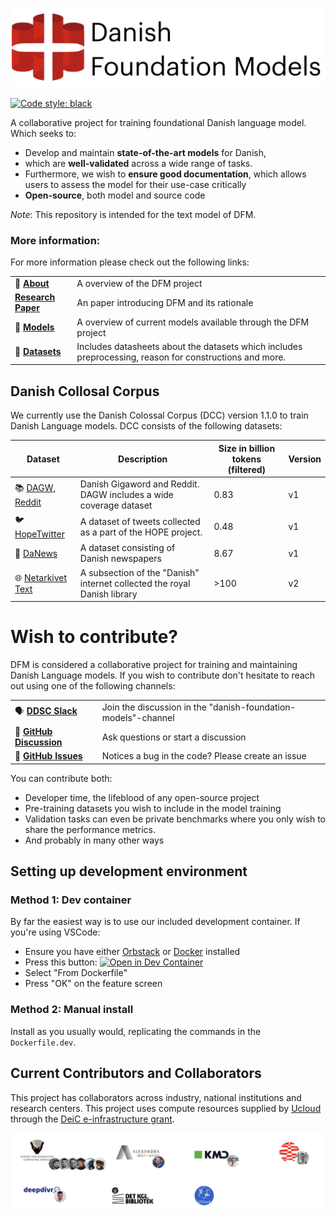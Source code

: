 

![](docs/_static/logo.png)

[![Code style: black](https://img.shields.io/badge/Code%20Style-Black-black)](https://black.readthedocs.io/en/stable/the_black_code_style/current_style.html)


A collaborative project for training foundational Danish language model. Which seeks to:

- Develop and maintain **state-of-the-art models** for Danish, 
- which are **well-validated** across a wide range of tasks.
- Furthermore, we wish to **ensure good documentation**, which allows users to assess the model for their use-case critically
- **Open-source**, both model and source code

*Note*: This repository is intended for the text model of DFM.


### More information:
For more information please check out the following links:

|                                                                                                         |                                                                                                         |
| ------------------------------------------------------------------------------------------------------- | ------------------------------------------------------------------------------------------------------- |
| 📑 [**About**](https://centre-for-humanities-computing.github.io/danish-foundation-models/)              | A overview of the DFM project                                                                           |
| [**Research Paper**](https://arxiv.org/abs/2311.07264)                                                  | An paper introducing DFM and its rationale                                                              |
| 🚀 [**Models**](https://centre-for-humanities-computing.github.io/danish-foundation-models/models_text/) | A overview of current models available through the DFM project                                          |
| 💽 [**Datasets**](https://centre-for-humanities-computing.github.io/danish-foundation-models/dcc/)       | Includes datasheets about the datasets which includes preprocessing, reason for constructions and more. |



## Danish Collosal Corpus

We currently use the Danish Colossal Corpus (DCC) version 1.1.0 to train Danish Language models. DCC consists of the following datasets: 

| Dataset                                                                                                                                       | Description                                                              | Size in billion tokens (filtered) | Version |
| --------------------------------------------------------------------------------------------------------------------------------------------- | ------------------------------------------------------------------------ | --------------------------------- | ------- |
| 📚 [DAGW, Reddit]([DDSC/dagw_reddit_filtered_v1.0.0](https://huggingface.co/datasets/DDSC/dagw_reddit_filtered_v1.0.0))                        | Danish Gigaword and Reddit. DAGW includes a wide coverage dataset        | 0.83                              | v1      |
| 🐦 [HopeTwitter](https://github.com/centre-for-humanities-computing/danish-foundation-models/blob/main/docs/datasheets/hopetwitter.md)         | A dataset of tweets collected as a part of the HOPE project.             | 0.48                              | v1      |
| 📰 [DaNews](https://github.com/centre-for-humanities-computing/danish-foundation-models/blob/main/docs/datasheets/danews.md)                   | A dataset consisting of Danish newspapers                                | 8.67                              | v1      |
| 🌐 [Netarkivet Text](https://github.com/centre-for-humanities-computing/danish-foundation-models/blob/main/docs/datasheets/Netarkivet_text.md) | A subsection of the "Danish" internet collected the royal Danish library | >100                              | v2      |


# Wish to contribute?
DFM is considered a collaborative project for training and maintaining Danish Language models. If you wish to contribute don't hesitate to reach out using one of the following channels:

|                                                                                                                      |                                                               |
| -------------------------------------------------------------------------------------------------------------------- | ------------------------------------------------------------- |
| 🗣 [**DDSC Slack**](https://join.slack.com/t/danskdatascie-o8m9638/shared_invite/zt-1jh2dwmj4-D_mjywfXERvVP75n9O0ykg) | Join the discussion in the "danish-foundation-models"-channel |
| 💬 [**GitHub Discussion**](https://github.com/centre-for-humanities-computing/danish-foundation-models/discussions)   | Ask questions or start a discussion                           |
| 🚨 [**GitHub Issues**](https://github.com/centre-for-humanities-computing/danish-foundation-models/issues)            | Notices a bug in the code? Please create an issue             |

You can contribute both:

-  Developer time, the lifeblood of any open-source project
-  Pre-training datasets you wish to include in the model training
-  Validation tasks can even be private benchmarks where you only wish to share the performance metrics.
- And probably in many other ways

## Setting up development environment
### Method 1: Dev container
By far the easiest way is to use our included development container. If you're using VSCode:

* Ensure you have either [Orbstack](https://orbstack.dev) or [Docker](https://docker.com) installed 
* Press this button: [![Open in Dev Container](https://img.shields.io/static/v1?label=Dev%20Containers&message=Open&color=blue&logo=visualstudiocode)](https://vscode.dev/redirect?url=vscode://ms-vscode-remote.remote-containers/cloneInVolume?url=https://github.com/centre-for-humanities-computing/danish-foundation-models/)
* Select "From Dockerfile"
* Press "OK" on the feature screen

### Method 2: Manual install
Install as you usually would, replicating the commands in the `Dockerfile.dev`.

## Current Contributors and Collaborators
This project has collaborators across industry, national institutions and research centers. This project uses compute resources supplied by [Ucloud](https://docs.cloud.sdu.dk/index.html) through the [DeiC e-infrastructure grant](https://www.deic.dk/en/supercomputing/Apply-for-HPC-resources).


![](docs/_static/collab.png)


